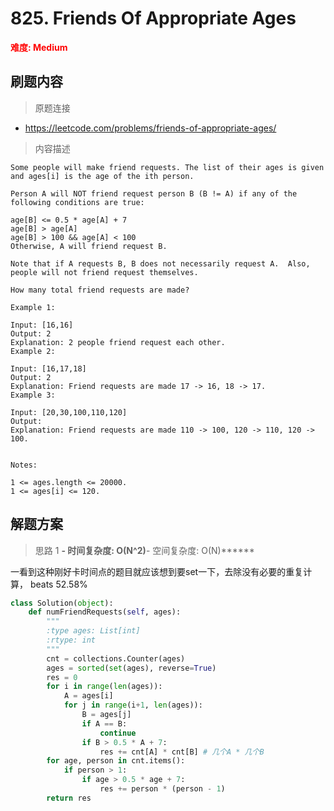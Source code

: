 # 825. Friends Of Appropriate Ages

**<font color=red>难度: Medium</font>**

## 刷题内容

> 原题连接

* https://leetcode.com/problems/friends-of-appropriate-ages/

> 内容描述

```
Some people will make friend requests. The list of their ages is given and ages[i] is the age of the ith person. 

Person A will NOT friend request person B (B != A) if any of the following conditions are true:

age[B] <= 0.5 * age[A] + 7
age[B] > age[A]
age[B] > 100 && age[A] < 100
Otherwise, A will friend request B.

Note that if A requests B, B does not necessarily request A.  Also, people will not friend request themselves.

How many total friend requests are made?

Example 1:

Input: [16,16]
Output: 2
Explanation: 2 people friend request each other.
Example 2:

Input: [16,17,18]
Output: 2
Explanation: Friend requests are made 17 -> 16, 18 -> 17.
Example 3:

Input: [20,30,100,110,120]
Output: 
Explanation: Friend requests are made 110 -> 100, 120 -> 110, 120 -> 100.
 

Notes:

1 <= ages.length <= 20000.
1 <= ages[i] <= 120.
```

## 解题方案

> 思路 1
******- 时间复杂度: O(N^2)******- 空间复杂度: O(N)******


一看到这种刚好卡时间点的题目就应该想到要set一下，去除没有必要的重复计算， beats 52.58%

```python
class Solution(object):
    def numFriendRequests(self, ages):
        """
        :type ages: List[int]
        :rtype: int
        """
        cnt = collections.Counter(ages)
        ages = sorted(set(ages), reverse=True)
        res = 0
        for i in range(len(ages)):
            A = ages[i]
            for j in range(i+1, len(ages)):
                B = ages[j]
                if A == B:
                    continue
                if B > 0.5 * A + 7:
                    res += cnt[A] * cnt[B] # 几个A * 几个B
        for age, person in cnt.items():
            if person > 1:
                if age > 0.5 * age + 7:
                    res += person * (person - 1)                
        return res
```





























